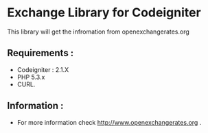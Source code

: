 # Exchange Library for Codeigniter

This library will get the infromation from openexchangerates.org


## Requirements :

* Codeigniter : 2.1.X
* PHP 5.3.x
* CURL.


## Information :

* For more information check http://www.openexchangerates.org .
